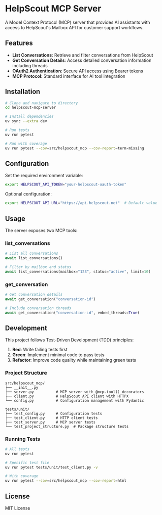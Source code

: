 # HelpScout MCP Server

A Model Context Protocol (MCP) server that provides AI assistants with access to HelpScout's Mailbox API for customer support workflows.

## Features

- **List Conversations**: Retrieve and filter conversations from HelpScout
- **Get Conversation Details**: Access detailed conversation information including threads
- **OAuth2 Authentication**: Secure API access using Bearer tokens
- **MCP Protocol**: Standard interface for AI tool integration

## Installation

```bash
# Clone and navigate to directory
cd helpscout-mcp-server

# Install dependencies
uv sync --extra dev

# Run tests
uv run pytest

# Run with coverage
uv run pytest --cov=src/helpscout_mcp --cov-report=term-missing
```

## Configuration

Set the required environment variable:

```bash
export HELPSCOUT_API_TOKEN="your-helpscout-oauth-token"
```

Optional configuration:
```bash
export HELPSCOUT_API_URL="https://api.helpscout.net"  # Default value
```

## Usage

The server exposes two MCP tools:

### list_conversations
```python
# List all conversations
await list_conversations()

# Filter by mailbox and status
await list_conversations(mailbox="123", status="active", limit=10)
```

### get_conversation
```python
# Get conversation details
await get_conversation("conversation-id")

# Include conversation threads
await get_conversation("conversation-id", embed_threads=True)
```

## Development

This project follows Test-Driven Development (TDD) principles:

1. **Red**: Write failing tests first
2. **Green**: Implement minimal code to pass tests
3. **Refactor**: Improve code quality while maintaining green tests

### Project Structure

```
src/helpscout_mcp/
├── __init__.py
├── server.py          # MCP server with @mcp.tool() decorators
├── client.py          # HelpScout API client with HTTPX
└── config.py          # Configuration management with Pydantic

tests/unit/
├── test_config.py     # Configuration tests
├── test_client.py     # HTTP client tests
├── test_server.py     # MCP server tests
└── test_project_structure.py  # Package structure tests
```

### Running Tests

```bash
# All tests
uv run pytest

# Specific test file
uv run pytest tests/unit/test_client.py -v

# With coverage
uv run pytest --cov=src/helpscout_mcp --cov-report=html
```

## License

MIT License